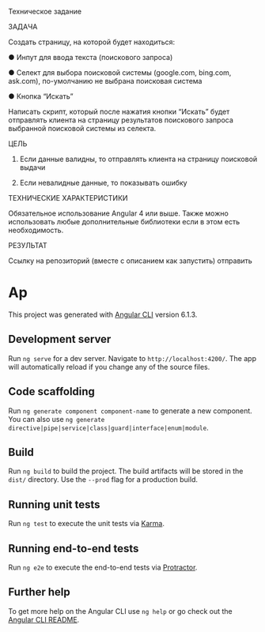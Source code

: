 Техническое задание

ЗАДАЧА

Создать страницу, на которой будет находиться:

● Инпут для ввода текста (поискового запроса)

● Селект для выбора поисковой системы (google.com, bing.com, ask.com),
по-умолчанию не выбрана поисковая система

● Кнопка “Искать”

Написать скрипт, который после нажатия кнопки “Искать” будет отправлять клиента на
страницу результатов поискового запроса выбранной поисковой системы из селекта.

ЦЕЛЬ

1. Если данные валидны, то отправлять клиента на страницу поисковой выдачи

2. Если невалидные данные, то показывать ошибку

ТЕХНИЧЕСКИЕ ХАРАКТЕРИСТИКИ

Обязательное использование Angular 4 или выше. Также можно использовать любые
дополнительные библиотеки если в этом есть необходимость.

РЕЗУЛЬТАТ

Ссылку на репозиторий (вместе с описанием как запустить) отправить

# Ap

This project was generated with [Angular CLI](https://github.com/angular/angular-cli) version 6.1.3.

## Development server

Run `ng serve` for a dev server. Navigate to `http://localhost:4200/`. The app will automatically reload if you change any of the source files.

## Code scaffolding

Run `ng generate component component-name` to generate a new component. You can also use `ng generate directive|pipe|service|class|guard|interface|enum|module`.

## Build

Run `ng build` to build the project. The build artifacts will be stored in the `dist/` directory. Use the `--prod` flag for a production build.

## Running unit tests

Run `ng test` to execute the unit tests via [Karma](https://karma-runner.github.io).

## Running end-to-end tests

Run `ng e2e` to execute the end-to-end tests via [Protractor](http://www.protractortest.org/).

## Further help

To get more help on the Angular CLI use `ng help` or go check out the [Angular CLI README](https://github.com/angular/angular-cli/blob/master/README.md).
